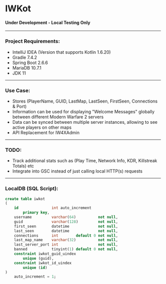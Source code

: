 # IWKot
#### Under Development - Local Testing Only

---

### Project Requirements:

- IntelliJ IDEA (Version that supports Kotlin 1.6.20)
- Gradle 7.4.2
- Spring Boot 2.6.6
- MariaDB 10.7.1
- JDK 11

---

### Use Case:

- Stores (PlayerName, GUID, LastMap, LastSeen, FirstSeen, Connections & Port) 
- Information can be used for displaying "Welcome Messages" globally between different Modern Warfare 2 servers
- Data can be synced between multiple server instances, allowing to see active players on other maps
- API Replacement for IW4XAdmin

---

### TODO:

- Track additional stats such as (Play Time, Network Info, KDR, Killstreak Totals) etc
- Integrate into GSC instead of just calling local HTTP(s) requests

---

### LocalDB (SQL Script):
```sql
create table iwkot
(
    id               int auto_increment
        primary key,
    username         varchar(64)          not null,
    guid             varchar(128)         not null,
    first_seen       datetime             not null,
    last_seen        datetime             not null,
    connections      int        default 0 not null,
    last_map_name    varchar(32)          not null,
    last_server_port int                  not null,
    banned           tinyint(1) default 0 not null,
    constraint iwkot_guid_uindex
        unique (guid),
    constraint iwkot_id_uindex
        unique (id)
)
    auto_increment = 1;
```